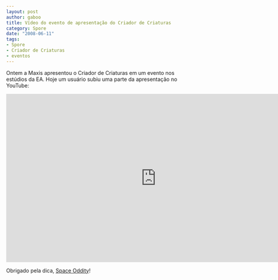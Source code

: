 ```yaml
---
layout: post
author: gaboo
title: Vídeo do evento de apresentação do Criador de Criaturas
category: Spore
date: "2008-06-11"
tags:
- Spore
- Criador de Criaturas
- eventos
---
```


Ontem a Maxis apresentou o Criador de Criaturas em um evento nos estúdios da EA. Hoje um usuário subiu uma parte da apresentação no YouTube:

<iframe width="806" height="453" src="https://www.youtube.com/embed/dME86oJM__Y" frameborder="0" allow="accelerometer; autoplay; encrypted-media; gyroscope; picture-in-picture" allowfullscreen></iframe>

Obrigado pela dica, [Space Oddity](http://spaceoddity.planets.gamespy.com/)!
